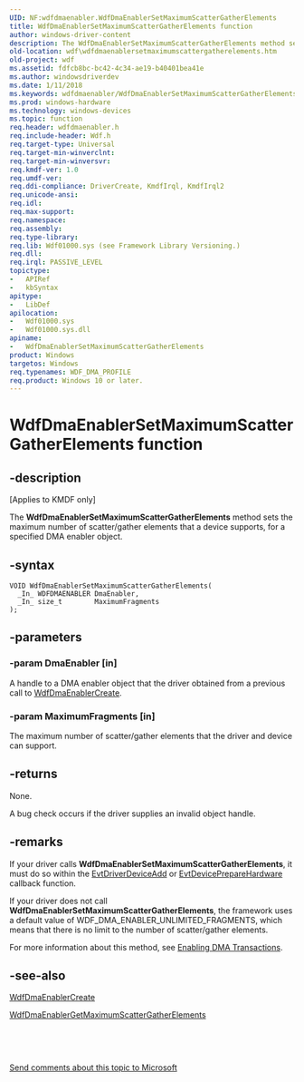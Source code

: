 ```yaml
---
UID: NF:wdfdmaenabler.WdfDmaEnablerSetMaximumScatterGatherElements
title: WdfDmaEnablerSetMaximumScatterGatherElements function
author: windows-driver-content
description: The WdfDmaEnablerSetMaximumScatterGatherElements method sets the maximum number of scatter/gather elements that a device supports, for a specified DMA enabler object.
old-location: wdf\wdfdmaenablersetmaximumscattergatherelements.htm
old-project: wdf
ms.assetid: fdfcb8bc-bc42-4c34-ae19-b40401bea41e
ms.author: windowsdriverdev
ms.date: 1/11/2018
ms.keywords: wdfdmaenabler/WdfDmaEnablerSetMaximumScatterGatherElements, wdf.wdfdmaenablersetmaximumscattergatherelements, PFN_WDFDMAENABLERSETMAXIMUMSCATTERGATHERELEMENTS, kmdf.wdfdmaenablersetmaximumscattergatherelements, WdfDmaEnablerSetMaximumScatterGatherElements method, DFDmaObjectRef_d9f2c46d-5981-4997-96b6-5a9db0dbfd8d.xml, WdfDmaEnablerSetMaximumScatterGatherElements
ms.prod: windows-hardware
ms.technology: windows-devices
ms.topic: function
req.header: wdfdmaenabler.h
req.include-header: Wdf.h
req.target-type: Universal
req.target-min-winverclnt: 
req.target-min-winversvr: 
req.kmdf-ver: 1.0
req.umdf-ver: 
req.ddi-compliance: DriverCreate, KmdfIrql, KmdfIrql2
req.unicode-ansi: 
req.idl: 
req.max-support: 
req.namespace: 
req.assembly: 
req.type-library: 
req.lib: Wdf01000.sys (see Framework Library Versioning.)
req.dll: 
req.irql: PASSIVE_LEVEL
topictype:
-	APIRef
-	kbSyntax
apitype:
-	LibDef
apilocation:
-	Wdf01000.sys
-	Wdf01000.sys.dll
apiname:
-	WdfDmaEnablerSetMaximumScatterGatherElements
product: Windows
targetos: Windows
req.typenames: WDF_DMA_PROFILE
req.product: Windows 10 or later.
---
```


# WdfDmaEnablerSetMaximumScatterGatherElements function


## -description


<p class="CCE_Message">[Applies to KMDF only]

The <b>WdfDmaEnablerSetMaximumScatterGatherElements</b> method sets the maximum number of scatter/gather elements that a device supports, for a specified DMA enabler object. 


## -syntax


````
VOID WdfDmaEnablerSetMaximumScatterGatherElements(
  _In_ WDFDMAENABLER DmaEnabler,
  _In_ size_t        MaximumFragments
);
````


## -parameters




### -param DmaEnabler [in]

A handle to a DMA enabler object that the driver obtained from a previous call to <a href="..\wdfdmaenabler\nf-wdfdmaenabler-wdfdmaenablercreate.md">WdfDmaEnablerCreate</a>. 


### -param MaximumFragments [in]

The maximum number of scatter/gather elements that the driver and device can support.   


## -returns


None.

A bug check occurs if the driver supplies an invalid object handle.





## -remarks


If your driver calls <b>WdfDmaEnablerSetMaximumScatterGatherElements</b>, it must do so within the <a href="..\wdfdriver\nc-wdfdriver-evt_wdf_driver_device_add.md">EvtDriverDeviceAdd</a> or <a href="..\wdfdevice\nc-wdfdevice-evt_wdf_device_prepare_hardware.md">EvtDevicePrepareHardware</a> callback function.

If your driver does not call <b>WdfDmaEnablerSetMaximumScatterGatherElements</b>, the framework uses a default value of WDF_DMA_ENABLER_UNLIMITED_FRAGMENTS, which means that there is no limit to the number of scatter/gather elements.

For more information about this method, see <a href="https://docs.microsoft.com/en-us/windows-hardware/drivers/wdf/enabling-dma-transactions">Enabling DMA Transactions</a>.



## -see-also

<a href="..\wdfdmaenabler\nf-wdfdmaenabler-wdfdmaenablercreate.md">WdfDmaEnablerCreate</a>

<a href="..\wdfdmaenabler\nf-wdfdmaenabler-wdfdmaenablergetmaximumscattergatherelements.md">WdfDmaEnablerGetMaximumScatterGatherElements</a>

 

 

<a href="mailto:wsddocfb@microsoft.com?subject=Documentation%20feedback [wdf\wdf]:%20WdfDmaEnablerSetMaximumScatterGatherElements method%20 RELEASE:%20(1/11/2018)&amp;body=%0A%0APRIVACY STATEMENT%0A%0AWe use your feedback to improve the documentation. We don't use your email address for any other purpose, and we'll remove your email address from our system after the issue that you're reporting is fixed. While we're working to fix this issue, we might send you an email message to ask for more info. Later, we might also send you an email message to let you know that we've addressed your feedback.%0A%0AFor more info about Microsoft's privacy policy, see http://privacy.microsoft.com/en-us/default.aspx." title="Send comments about this topic to Microsoft">Send comments about this topic to Microsoft</a>

